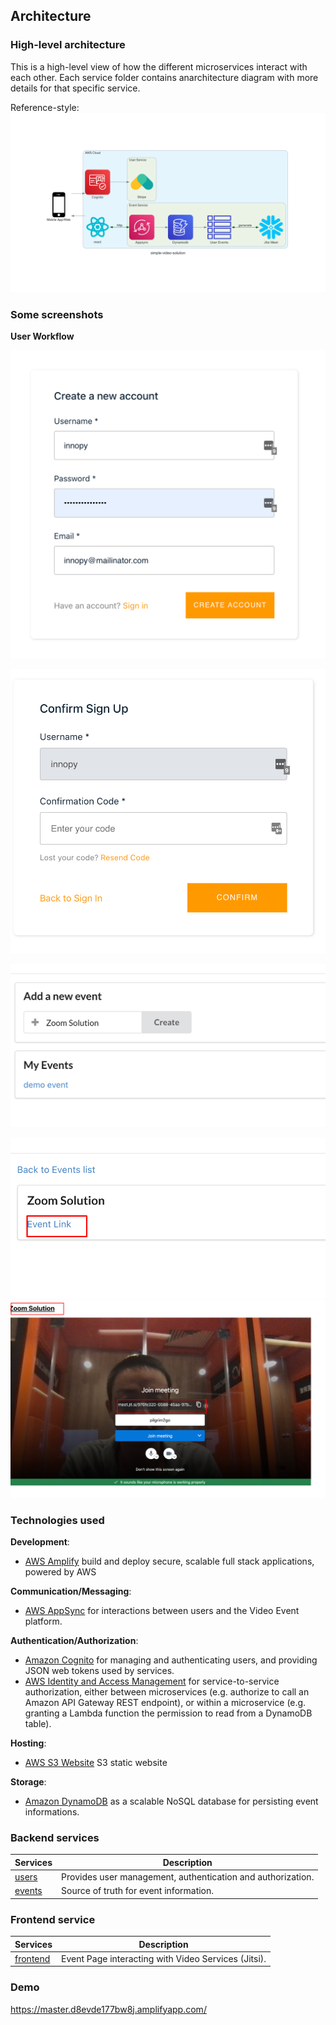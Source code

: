 ## Architecture

### High-level architecture

This is a high-level view of how the different microservices interact with each other. Each service folder contains anarchitecture diagram with more details for that specific service.


Reference-style: 
![alt text](images/simple-video-solution.png)

### Some screenshots

__User Workflow__

![Create Account](images/account-login.png)


![Confirm Account](images/account-confirm.png)

![New Event](images/event-new.png)

![Event Detail](images/event-detail.png)
![Event Link](images/event-link.png)


### Technologies used
__Development__:

* [AWS Amplify](https://aws.amazon.com/amplify/) build and deploy secure, scalable full stack applications, powered by AWS


__Communication/Messaging__:

* [AWS AppSync](https://aws.amazon.com/appsync/) for interactions between users and the Video Event platform.

__Authentication/Authorization__:

* [Amazon Cognito](https://aws.amazon.com/cognito/) for managing and authenticating users, and providing JSON web tokens used by services.
* [AWS Identity and Access Management](https://aws.amazon.com/iam/) for service-to-service authorization, either between microservices (e.g. authorize to call an Amazon API Gateway REST endpoint), or within a microservice (e.g. granting a Lambda function the permission to read from a DynamoDB table).

__Hosting__:

* [AWS S3 Website](https://aws.amazon.com/s3/) S3 static website

__Storage__:

* [Amazon DynamoDB](https://aws.amazon.com/dynamodb/) as a scalable NoSQL database for persisting event informations.


### Backend services

|  Services  | Description                               |
|------------|-------------------------------------------|
| [users](amplify/backend/auth/) | Provides user management, authentication and authorization. |
| [events](amplify/backend/api/) | Source of truth for event information. |


### Frontend service

|  Services  | Description                               |
|------------|-------------------------------------------|
| [frontend ](https://github.com/pilgrim2go/video-event-front) | Event Page interacting with Video Services (Jitsi). |

### Demo

https://master.d8evde177bw8j.amplifyapp.com/